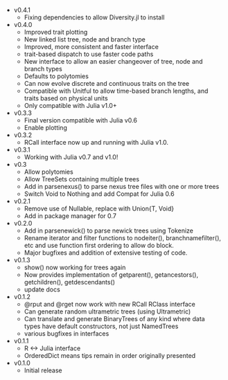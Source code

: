 - v0.4.1
  - Fixing dependencies to allow Diversity.jl to install
- v0.4.0
  - Improved trait plotting
  - New linked list tree, node and branch type
  - Improved, more consistent and faster interface
  - trait-based dispatch to use faster code paths
  - New interface to allow an easier changeover of tree, node and branch types
  - Defaults to polytomies
  - Can now evolve discrete and continuous traits on the tree
  - Compatible with Unitful to allow time-based branch lengths, and
    traits based on physical units
  - Only compatible with Julia v1.0+
- v0.3.3
  - Final version compatible with Julia v0.6
  - Enable plotting
- v0.3.2
  - RCall interface now up and running with Julia v1.0.
- v0.3.1
  - Working with Julia v0.7 and v1.0!
- v0.3
  - Allow polytomies
  - Allow TreeSets containing multiple trees
  - Add in parsenexus() to parse nexus tree files with one or more trees
  - Switch Void to Nothing and add Compat for Julia 0.6
- v0.2.1
  - Remove use of Nullable, replace with Union{T, Void}
  - Add in package manager for 0.7
- v0.2.0
  - Add in parsenewick() to parse newick trees using Tokenize
  - Rename iterator and filter functions to nodeiter(),
     branchnamefilter(), etc and use function first ordering to allow
     do block.
  - Major bugfixes and addition of extensive testing of code.
- v0.1.3
  - show() now working for trees again
  - Now provides implementation of getparent(), getancestors(), getchildren(), getdescendants()
  - update docs
- v0.1.2
  - @rput and @rget now work with new RCall RClass interface
  - Can generate random ultrametric trees (using Ultrametric)
  - Can translate and generate BinaryTrees of any kind where data types have default constructors, not just NamedTrees
  - various bugfixes in interfaces
- v0.1.1
  - R <-> Julia interface
  - OrderedDict means tips remain in order originally presented
- v0.1.0
  - Initial release
